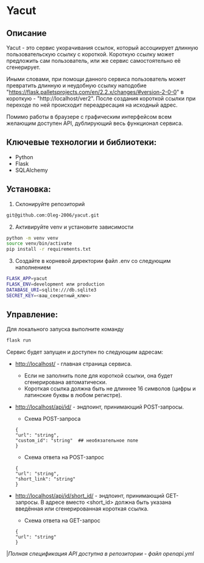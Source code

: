 # Yacut

## Описание

Yacut - это сервис укорачивания ссылок, который ассоциирует длинную пользовательскую ссылку с короткой. Короткую ссылку может предложить сам пользователь, или же сервис самостоятельно её сгенерирует.

Иными словами, при помощи данного сервиса пользователь может превратить длинную и неудобную ссылку наподобие "https://flask.palletsprojects.com/en/2.2.x/changes/#version-2-0-0" в короткую - "http://localhost/ver2". После создания короткой ссылки при переходе по ней происходит переадресация на исходный адрес.

Помимо работы в браузере с графическим интерфейсом всем желающим доступен API, дублирующий весь функционал сервиса.

## Ключевые технологии и библиотеки:

- Python
- Flask
- SQLAlchemy

## Установка:

1. Склонируйте репозиторий
```bash
git@github.com:Oleg-2006/yacut.git
```
2. Активируйте venv и установите зависимости
```bash
python -m venv venv
source venv/bin/activate
pip install -r requirements.txt
```
3. Создайте в корневой директории файл .env со следующим наполнением
```bash
FLASK_APP=yacut
FLASK_ENV=development или production
DATABASE_URI=sqlite:///db.sqlite3
SECRET_KEY=<ваш_секретный_ключ>
```

## Управление:

Для локального запуска выполните команду
```bash
flask run
```
Сервис будет запущен и доступен по следующим адресам:

- [http://localhost/](http://localhost/) - главная страница сервиса.
    - Если не заполнить поле для короткой ссылки, она будет сгенерирована автоматически.
    - Короткая ссылка должна быть не длиннее 16 символов (цифры и латинские буквы в любом регистре).

- [http://localhost/api/id/](http://localhost/api/id/) - эндпоинт, принимающий POST-запросы.
    - Схема POST-запроса
    ```
    {
    "url": "string",
    "custom_id": "string"  ## необязательное поле
    }
    ```
    - Схема ответа на POST-запрос
    ```
    {
    "url": "string",
    "short_link": "string"
    }
    ```

- [http://localhost/api/id/short_id/](http://localhost/api/id/short_id/) - эндпоинт, принимающий GET-запросы.
    В адресе вместо <short_id> должна быть указана введённая или сгенерированная короткая ссылка.
    - Схема ответа на GET-запрос
    ```
    {
    "url": "string"
    }
    ```

|*Полная спецификация API доступна в репозитории - файл openapi.yml*